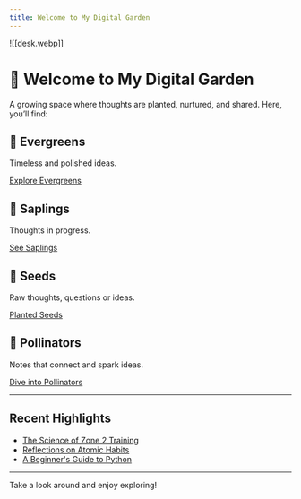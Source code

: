 ```yaml
---
title: Welcome to My Digital Garden
---
```


![[desk.webp]]

# 🌱 Welcome to My Digital Garden

A growing space where thoughts are planted, nurtured, and shared. Here, you’ll find:

<div class="card">
  <h2>🌲 Evergreens</h2>
  <p>Timeless and polished ideas.</p>
  <a href="/evergreen/">Explore Evergreens</a>
</div>

<div class="card">
  <h2>🌱 Saplings</h2>
  <p>Thoughts in progress.</p>
  <a href="/sapling/">See Saplings</a>
</div>

<div class="card">
  <h2>🌰 Seeds</h2>
  <p>Raw thoughts, questions or ideas.</p>
  <a href="/seed/">Planted Seeds</a>
</div>

<div class="card">
  <h2>🐝 Pollinators</h2>
  <p>Notes that connect and spark ideas.</p>
  <a href="/pollinator/">Dive into Pollinators</a>
</div>

---

## Recent Highlights
- [The Science of Zone 2 Training](notes/zone2-training)
- [Reflections on Atomic Habits](notes/atomic-habits)
- [A Beginner's Guide to Python](notes/python-guide)

---

Take a look around and enjoy exploring!



